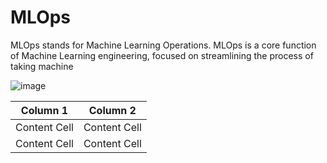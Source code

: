 # MLOps
MLOps stands for Machine Learning Operations. MLOps is a core function of Machine Learning engineering, focused on streamlining the process of taking machine

![image](https://github.com/hema-dc/MLDeployment/assets/93590728/f3ff8528-1308-4172-a720-99a1403e7aa1)

| Column 1      | Column 2      |
| ------------- | ------------- |
| Content Cell  | Content Cell  |
| Content Cell  | Content Cell  |
